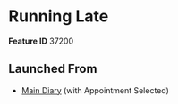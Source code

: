 # Running Late

**Feature ID** 37200

## Launched From

- [Main Diary](Main%20Diary.md) (with Appointment Selected)












































































